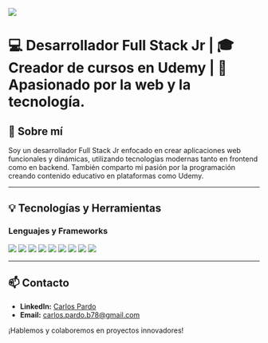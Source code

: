 ![](https://komarev.com/ghpvc/?username=PardoDeveloper&color=blueviolet&style=for-the-badge)  
# 💻 **Desarrollador Full Stack Jr** | 🎓 **Creador de cursos en Udemy** | 🚀 **Apasionado por la web y la tecnología.**

## 🚀 Sobre mí  
Soy un desarrollador Full Stack Jr enfocado en crear aplicaciones web funcionales y dinámicas, utilizando tecnologías modernas tanto en frontend como en backend. También comparto mi pasión por la programación creando contenido educativo en plataformas como Udemy.

---

## 💡 Tecnologías y Herramientas  

### **Lenguajes y Frameworks**  
![](https://img.shields.io/badge/HTML5-E34F26?style=for-the-badge&logo=html5&logoColor=white)
![](https://img.shields.io/badge/CSS3-1572B6?style=for-the-badge&logo=css3&logoColor=white)
![](https://img.shields.io/badge/Bootstrap-563D7C?style=for-the-badge&logo=bootstrap&logoColor=white)
![](https://img.shields.io/badge/TailwindCSS-06B6D4?style=for-the-badge&logo=tailwind-css&logoColor=white)
![](https://img.shields.io/badge/Angular-DD0031?style=for-the-badge&logo=angular&logoColor=white)
![](https://img.shields.io/badge/TypeScript-007ACC?style=for-the-badge&logo=typescript&logoColor=white)
![](https://img.shields.io/badge/Node.js-43853D?style=for-the-badge&logo=node.js&logoColor=white)
![](https://img.shields.io/badge/Python-3776AB?style=for-the-badge&logo=python&logoColor=white)
![](https://img.shields.io/badge/Django-092E20?style=for-the-badge&logo=django&logoColor=white)

---

## 📫 Contacto  
- **LinkedIn:** [Carlos Pardo](https://www.linkedin.com/in/carlos-pardo-belmar-507860243/)  
- **Email:** carlos.pardo.b78@gmail.com 

¡Hablemos y colaboremos en proyectos innovadores!

